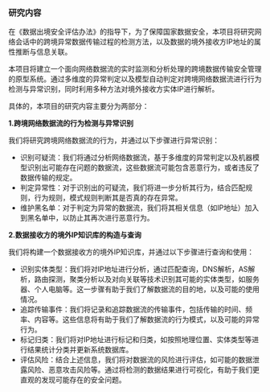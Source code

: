 ### **研究内容**

在《数据出境安全评估办法》的指导下，为了保障国家数据安全，本项目将研究网络会话中的跨境异常数据传输过程的检测方法，以及数据的境外接收方IP地址的属性推断与信息关联。

本项目将建立一个面向网络数据流的实时监测和分析处理的跨境数据传输安全管理的原型系统。通过多维度的异常判定以及模型自动判定对跨境网络数据流进行行为检测与异常识别，同时利用多种方法对境外接收方实体IP进行解析。

具体的，本项目的研究内容主要分为两部分：

**1.跨境网络数据流的行为检测与异常识别**

我们将研究跨境网络数据流的行为，并通过以下步骤进行异常识别：

- 识别可疑流：我们将通过分析网络数据流，基于多维度的异常判定以及机器模型识别出可能存在问题的数据流，这些数据流可能包含恶意行为，或者违反了数据传输的规定。
- 判定异常性：对于识别出的可疑流，我们将进一步分析其行为，结合匹配规则，行为规则，模式规则判断其是否真的存在异常。
- 维护黑名单：对于判定为异常的数据流，我们将其相关信息（如IP地址）加入到黑名单中，以防止其再次进行恶意行为。

**2.数据接收方的境外IP知识库的构造与查询**

我们将构建一个数据接收方的境外IP知识库，并通过以下步骤进行查询和使用：

- 识别实体类型：我们将对IP地址进行分析，通过匹配查询，DNS解析，AS解析，路由探测，聚类分析以及对向关联等技术识别其可能的实体类型，如服务器、个人电脑等。这一步骤有助于我们了解数据流的目的地，以及可能的使用情况。
- 追踪传输事件：我们将记录和追踪数据流的传输事件，包括传输的时间、频率、内容等。这些信息将有助于我们了解数据流的行为模式，以及可能的异常行为。
- 标记归类：我们将对IP地址进行标记和归类，如按照地理位置、实体类型等进行结果统计分类并更新系统数据库。
- 评估风险：结合上述信息，我们将对数据流的风险进行评估，如可能的数据泄露风险、恶意攻击风险等。通过将检测的数据结果进行可视化，有助于我们更直观的发现可能存在的安全问题。



